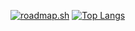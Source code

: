 <a href="https://roadmap.sh"><img src="https://api.roadmap.sh/v1-badge/tall/656342005145316d2573d394?variant=dark" alt="roadmap.sh"/></a>
[![Top Langs](https://github-readme-stats.vercel.app/api/top-langs/?username=VoidTsundere&title_color=ffffff&text_color=dcddde&bg_color=0c1117&border_color=666666)](https://github.com/anuraghazra/github-readme-stats)

<!--
**VoidTsundere/VoidTsundere** is a ✨ _special_ ✨ repository because its `README.md` (this file) appears on your GitHub profile.

Here are some ideas to get you started:

- 🔭 I’m currently working on ...
- 🌱 I’m currently learning ...
- 👯 I’m looking to collaborate on ...
- 🤔 I’m looking for help with ...
- 💬 Ask me about ...
- 📫 How to reach me: ...
- 😄 Pronouns: ...
- ⚡ Fun fact: ...
-->
